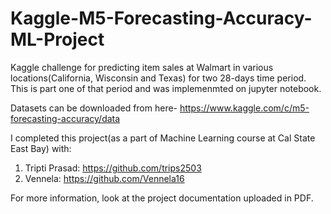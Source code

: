 # Kaggle-M5-Forecasting-Accuracy-ML-Project

Kaggle challenge for predicting item sales at Walmart in various locations(California, Wisconsin and Texas) for two 28-days time period. This is part one of that period and was implemenmted on jupyter notebook. 

Datasets can be downloaded from here- https://www.kaggle.com/c/m5-forecasting-accuracy/data

I completed this project(as a part of Machine Learning course at Cal State East Bay) with:
  1. Tripti Prasad: https://github.com/trips2503
  2. Vennela: https://github.com/Vennela16

For more information, look at the project documentation uploaded in PDF.
